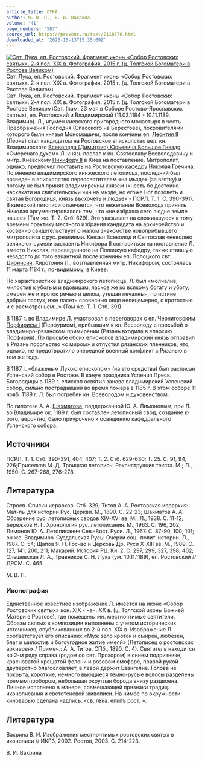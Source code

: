 ```yaml
---
article_title: ЛУКА
author: М. В. П., В. И. Вахрина
volume: '41'
page_numbers: '587'
source_url: https://pravenc.ru/text/2110776.html
downloaded_at: '2025-10-13T15:35:09Z'
---
```


[![Свт. Лука, еп. Ростовский. Фрагмент иконы «Собор Ростовских святых». 2-я пол. XIX в. Фотография. 2015 г. (ц. Толгской Богоматери в Ростове Великом)](https://pravenc.ru/data/2017/02/28/1236677745/i200.jpg "Кликните для увеличения картинки")](https://pravenc.ru/data/2017/02/28/1236677745/i400.jpg)Свт. Лука, еп. Ростовский. Фрагмент иконы «Собор Ростовских святых». 2-я пол. XIX в. Фотография. 2015 г. (ц. Толгской Богоматери в Ростове Великом)  
Свт. Лука, еп. Ростовский. Фрагмент иконы «Собор Ростовских святых». 2-я пол. XIX в. Фотография. 2015 г. (ц. Толгской Богоматери в Ростове Великом)Свт. (пам. 23 мая в Соборе Ростово-Ярославских святых), еп. Ростовский и Владимирский (11.03.1184 - 10.11.1189, Владимир). Л., игумен киевского пригородного монастыря в честь Преображения Господня (Спасского на Берестове), покровителями которого были князья Мономашичи, после кончины еп. [Леонтия II](<https://pravenc.ru/text/Леонтия II.html>) (Леона) стал кандидатом на Ростовское епископство вел. кн. Владимирского [Всеволода (Димитрия) Юрьевича Большое Гнездо](<https://pravenc.ru/text/Всеволода (Димитрия) Юрьевича Большое Гнездо.html>). «Смеренаго духом» Л. князь послал к кн. Святославу Всеволодовичу и митр. Киевскому [Никифору II](<https://pravenc.ru/text/Никифору II.html>) в Киев на поставление. Митрополит, однако, предпочел поставить на Ростовскую кафедру Николая Гречина. По мнению владимирского княжеского летописца, последний был возведен в епископство первосвятителем «на мьзде» (за взятку) и потому не был принят владимирским князем («несть бо достоино наскакати на святительскыи чин на мьзде, но егоже Бог позоветь и святая Богородиця, князь въсхочеть и людье» - ПСРЛ. Т. 1. С. 390-391). В киевской летописи отмечается, что нежелание Всеволода принять Николая аргументировалось тем, что «не избраша сего людье земле нашее» (Там же. Т. 2. Стб. 629). Это указывает на сложившуюся к тому времени практику местного избрания кандидата на архиерейство и косвенно свидетельствует о малом знакомстве новоприбывшего митрополита с рус. реалиями. Князья Всеволод и Святослав «неволею великою» сумели заставить Никифора II согласиться на поставление Л. вместо Николая, переведенного на Полоцкую кафедру, также ставшую незадолго до того вакантной после кончины еп. Полоцкого свт. [Дионисия](https://pravenc.ru/text/Дионисий.html). Хиротония Л., возглавленная митр. Никифором, состоялась 11 марта 1184 г., по-видимому, в Киеве.

По характеристике владимирского летописца, Л. был «молчалив, милостив к убогым и вдовицам, ласков же ко всякому богату и убогу, смерен же и кроток речью и делом, утешая печалныя, по истине добрыи пастух, иже пасеть словесныя овця нелицемерно, с кротостью и с расмотреньем...» (Там же. Т. 1. Стб. 391).

В 1187 г. во Владимире Л. участвовал в переговорах с еп. Черниговским [Порфирием I](<https://pravenc.ru/text/Порфирием I.html>) (Перфурием), прибывшим к кн. Всеволоду с просьбой о владимиро-рязанском примирении (Рязань входила в епархию Порфирия). По просьбе обоих епископов владимирский князь отправил в Рязань посольство «с миром» и отпустил рязанских пленников, что, однако, не предотвратило очередной военный конфликт с Рязанью в том же году.

В 1187 г. «блаженым Лукою епископом» (на его средства) был расписан Успенский собор в Ростове. В канун праздника Успения Пресв. Богородицы в 1189 г. епископ освятил заново владимирский Успенский собор, сильно пострадавший во время пожара в 1185 г. В этом соборе 11 нояб. 1189 г. Л. был погребен кн. Всеволодом и духовенством.

По гипотезе А. А. [Шахматова](https://pravenc.ru/text/Шахматов.html), поддержанной Ю. А. Лимоновым, при Л. во Владимире ок. 1189 г. был составлен летописный свод, создание к-рого, вероятно, было приурочено к освящению кафедрального Успенского собора.

## Источники

ПСРЛ. Т. 1. Стб. 390-391, 404, 407; Т. 2. Стб. 629-630; Т. 25. С. 91, 94, 226;Приселков М. Д. Троицкая летопись: Реконструкция текста. М.; Л., 1950. С. 267-268, 276-278.

## Литература

Строев. Списки иерархов. Стб. 329; Титов А. А. Ростовская иерархия: Мат-лы для истории Рус. Церкви. М., 1890. С. 22-23; Шахматов А. А. Обозрение рус. летописных сводов XIV-XVI вв. М.; Л., 1938. С. 11-12; Бережков Н. Г. Хронология рус. летописания. М., 1963. С. 196, 202; Лимонов Ю. А. Летописание Сев.-Вост. Руси. Л., 1967. С. 87-90, 100, 101; он же. Владимиро-Суздальская Русь: Очерки соц.-полит. истории. Л., 1987. С. 54; Щапов Я. Н. Гос-во и Церковь Др. Руси X-XIII вв. М., 1989. С. 127, 141, 200, 211; Макарий. История РЦ. Кн. 2. С. 297, 299, 327, 398, 402; Ольшевская Л. А., Травников С. Н. Лука (ум. 10.11.1189), еп. Ростовский // ДРСМ. С. 465.

М. В. П. 

### Иконография

Единственное известное изображение Л. имеется на иконе «Собор Ростовских святых» кон. XIX - нач. XX в. (ц. Толгской иконы Божией Матери в Ростове), где помещены мн. местночтимые святители. Образы святых в композиции выполнены с учетом исторических источников, опубликованных во 2-й пол. XIX в. Изображение Л. соответствует его описанию: «Муж зело кроток и смирен, любезен, благ и милостив и богоугодное житие имеяй» (Летописец о ростовских архиереях / Примеч.: А. А. Титов. СПб., 1890. С. 4). Святитель находится во 2-м ряду справа (рядом со свт. Прохором) в синем подризнике, красноватой крещатой фелони и розовом омофоре, правой рукой двуперстно благословляет, в левой держит Евангелие. Голова не покрыта, короткие, немного вьющиеся темно-русые волосы разделены прямым пробором, небольшая округлая борода внизу раздвоена. Личное исполнено в манере, совмещающей признаки традиц. иконописания и светотеневой живописи. На нимбе по окружности киноварью сделана надпись: «<span class="cu">св.</span> <span class="cu">лꙋка.</span> <span class="cu">епкпъ</span> <span class="cu">рост.</span> ».

## Литература

Вахрина В. И. Изображения местночтимых ростовских святых в иконописи // ИКРЗ, 2002. Ростов, 2003. С. 214-223.

В. И. Вахрина
